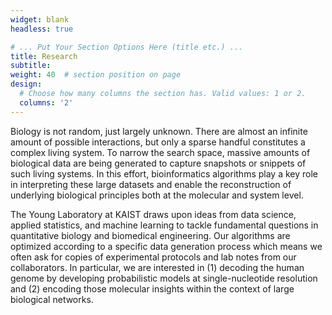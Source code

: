 ```yaml
---
widget: blank
headless: true

# ... Put Your Section Options Here (title etc.) ...
title: Research
subtitle:
weight: 40  # section position on page
design:
  # Choose how many columns the section has. Valid values: 1 or 2.
  columns: '2'
---
```


Biology is not random, just largely unknown. There are almost an infinite amount of possible interactions, but only a sparse handful constitutes a complex living system. To narrow the search space, massive amounts of biological data are being generated to capture snapshots or snippets of such living systems. In this effort, bioinformatics algorithms play a key role in interpreting these large datasets and enable the reconstruction of underlying biological principles both at the molecular and system level.

The Young Laboratory at KAIST draws upon ideas from data science, applied statistics, and machine learning to tackle fundamental questions in quantitative biology and biomedical engineering. Our algorithms are optimized according to a specific data generation process which means we often ask for copies of experimental protocols and lab notes from our collaborators. In particular, we are interested in (1) decoding the human genome by developing probabilistic models at single-nucleotide resolution and (2) encoding those molecular insights within the context of large biological networks.
